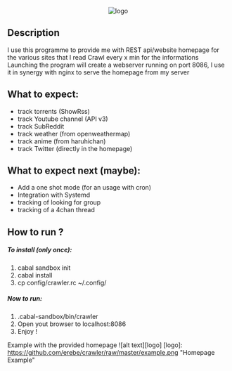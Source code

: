 
<p align="center">
  <img src="https://github.com/erebe/crawler/raw/master/logo.png" alt="logo"/>
</p>

## Description

I use this programme to provide me with REST api/website homepage for the various sites that I read
Crawl every x min for the informations
Launching the program will create a webserver running on port 8086, I use it in synergy
with nginx to serve the homepage from my server

## What to expect:
- track torrents (ShowRss)
- track Youtube channel (API v3)
- track SubReddit 
- track weather (from openweathermap)
- track anime (from haruhichan)
- track Twitter (directly in the homepage)

## What to expect next (maybe):
- Add a one shot mode (for an usage with cron)
- Integration with Systemd
- tracking of looking for group
- tracking of a 4chan thread

## How to run ? 
##### To install (only once):
1. cabal sandbox init
2. cabal install
3. cp config/crawler.rc ~/.config/

##### Now to run: 
1. .cabal-sandbox/bin/crawler
2. Open yout browser to localhost:8086
3. Enjoy !

Example with the provided homepage
![alt text][logo]
[logo]: https://github.com/erebe/crawler/raw/master/example.png "Homepage Example"


